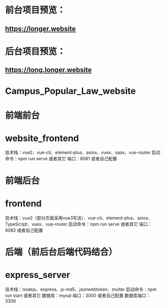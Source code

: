 # 前台项目预览：
## https://longer.website

# 后台项目预览：
## https://long.longer.website

# Campus_Popular_Law_website
# 前端前台
# website_frontend
技术栈：vue2、vue-cli、element-plus、axios、vuex、sass、vue-router
启动命令：npm run serve 或者其它
端口：8081 或者自己配置

# 前端后台
# frontend
技术栈：vue2（部分页面采用vue3写法）、vue-cli、element-plus、axios、TypeScript、vuex、vue-router
启动命令：npm run serve 或者其它
端口：8082 或者自己配置

# 后端（前后台后端代码结合）
# express_server
技术栈：nodejs、express、js-md5、jsonwebtoken、multer
启动命令：npm run start 或者其它
数据库：mysql
端口：3000 或者自己配置
数据库端口：3306



